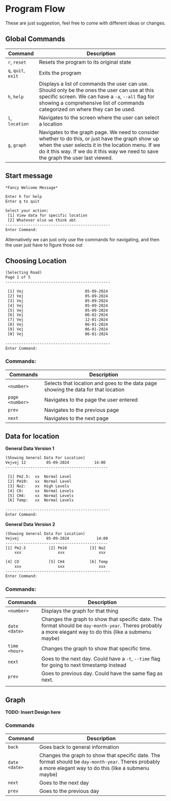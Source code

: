 # Program Flow
These are just suggestion, feel free to come with different ideas or changes.

## Global Commands

| Command             | Description                                                                                                                                                                                                                                   |
| ------------------- | --------------------------------------------------------------------------------------------------------------------------------------------------------------------------------------------------------------------------------------------- |
| `r`, `reset`        | Resets the program to its original state                                                                                                                                                                                                      |
| `q`, `quit`, `exit` | Exits the program                                                                                                                                                                                                                             |
| `h`, `help`         | Displays a list of commands the user can use. Should only be the ones the user can use at this specific screen. We can have a `-a`, `--all` flag for showing a comprehensive list of commands categorized on where they can be used.          |
| `l`, `location`     | Navigates to the screen where the user can select a location                                                                                                                                                                                  |
| `g`, `graph`        | Navigates to the graph page. We need to consider whether to do this, or just have the graph show up when the user selects it in the location menu. If we do it this way. If we do it this way we need to save the graph the user last viewed. |

## Start message
```txt
*Fancy Welcome Message*

Enter h for help
Enter q to quit

Select your action:
 [1] View data for specific location
 [2] Whatever else we think abt
----------------------------------------------
Enter Command: 
```

Alternatively we can just only use the commands for navigating, and then the user just have to figure those out

## Choosing Location
```txt
(Selecting Road)
Page 1 of 5
----------------------------------------------

 [1] Vej                           05-09-2024
 [2] Vej                           05-09-2024
 [3] Vej                           05-09-2024
 [4] Vej                           05-09-2024
 [5] Vej                           05-09-2024
 [6] Vej                           06-02-2024
 [7] Vej                           12-01-2024
 [8] Vej                           06-01-2024
 [9] Vej                           06-01-2024
 [0] Vej                           06-01-2024
 
----------------------------------------------
Enter Command: 
```

### Commands:

| Commands        | Description                                                                        |
| --------------- | ---------------------------------------------------------------------------------- |
| `<number>`      | Selects that location and goes to the data page showing the data for that location |
| `page <number>` | Navigates to the page the user entered                                             |
| `prev`          | Navigates to the previous page                                                     |
| `next`          | Navigates to the next page                                                         |


## Data for location

**General Data Version 1**

```txt
(Showing General Data For Location)
Vejvej 12         05-09-2024           14:00
---------------------------------------------

 [1] Pm2.5:  xx  Normal Level
 [2] Pm10:   xx  Normal Level
 [3] No2:    xx  High Levels
 [4] CO:     xx  Normal Levels
 [5] CH4:    xx  Normal Levels
 [6] Temp:   xx  Normal Levels
 
----------------------------------------------
Enter Command: 
```

**General Data Version 2**

```txt
(Showing General Data For Location)
Vejvej            05-09-2024            14:00
---------------------------------------------
[1] Pm2.5          [2] Pm10          [3] No2
    xxx                xxx               xxx

[4] CO             [5] CH4           [6] Temp
    xxx                xxx               xxx
----------------------------------------------
Enter Command: 
```

### Commands:

| Commands      | Description                                                                                                                                               |
| ------------- | --------------------------------------------------------------------------------------------------------------------------------------------------------- |
| `<number>`    | Displays the graph for that thing                                                                                                                         |
| `date <date>` | Changes the graph to show that specific date. The format should be `day-month-year`. Theres probably a more elegant way to do this (like a submenu maybe) |
| `time <hour>` | Changes the graph to show that specific time.                                                                                                             |
| `next`        | Goes to the next day. Could have a `-t`, `--time` flag for going to next timestamp instead                                                                |
| `prev`        | Goes to previous day. Could have the same flag as next.                                                                                                   |
|               |                                                                                                                                                           |


## Graph

**TODO: Insert Design here**

### Commands

| Command       | Description                                                                                                                                               |
| ------------- | --------------------------------------------------------------------------------------------------------------------------------------------------------- |
| `back`        | Goes back to general information                                                                                                                          |
| `date <date>` | Changes the graph to show that specific date. The format should be `day-month-year`. Theres probably a more elegant way to do this (like a submenu maybe) |
| `next`        | Goes to the next day                                                                                                                                      |
| `prev`        | Goes to the previous day                                                                                                                                  |
